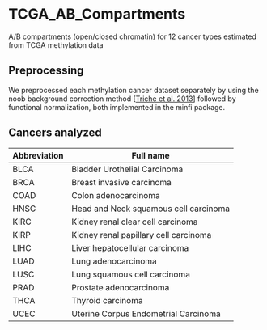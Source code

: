 # TCGA_AB_Compartments
A/B compartments (open/closed chromatin) for 12 cancer types estimated from TCGA methylation data

## Preprocessing

We preprocessed each methylation cancer dataset separately by using the noob background correction method [[Triche et al. 2013](http://www.ncbi.nlm.nih.gov/pmc/articles/PMC3627582/)] followed by functional normalization, both implemented in the minfi package.  

## Cancers analyzed

| Abbreviation        | Full name           | 
| ------------- |-------------| 
| BLCA     | Bladder Urothelial Carcinoma | 
| BRCA | Breast invasive carcinoma |
| COAD | Colon adenocarcinoma |
| HNSC | Head and Neck squamous cell carcinoma |
| KIRC | Kidney renal clear cell carcinoma |
| KIRP | Kidney renal papillary cell carcinoma |
| LIHC | Liver hepatocellular carcinoma |
| LUAD | Lung adenocarcinoma |
| LUSC | Lung squamous cell carcinoma |
| PRAD | Prostate adenocarcinoma |
| THCA | Thyroid carcinoma |
| UCEC | Uterine Corpus Endometrial Carcinoma |



